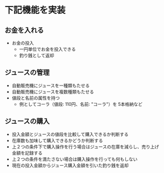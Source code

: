 # 下記機能を実装

## お金を入れる

- お金の投入
    - 一円単位でお金を投入できる 
  - 釣り銭として返却

## ジュースの管理

- 自動販売機にジュースを一種類もたせる
- 自動販売機にジュースを複数種類もたせる
- 値段と名前の属性を持つ
  - 例としてコーラ（値段: 110円、名前: "コーラ"）を 5本格納など

## ジュースの購入

- 投入金額とジュースの値段を比較して購入できるか判断する
- 在庫数も加味して購入できるかどうか判断する
- 上２つの条件下で購入操作を行う場合はジュースの在庫を減らし、売り上げ金額を記録する
- 上２つの条件を満たさない場合は購入操作を行っても何もしない
- 現在の投入金額からジュース購入金額を引いた釣り銭を返却
